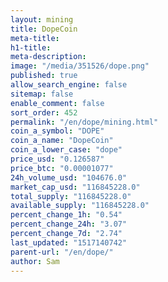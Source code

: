 ```yaml
---
layout: mining
title: DopeCoin
meta-title: 
h1-title: 
meta-description: 
image: "/media/351526/dope.png"
published: true
allow_search_engine: false
sitemap: false
enable_comment: false
sort_order: 452
permalink: "/en/dope/mining.html"
coin_a_symbol: "DOPE"
coin_a_name: "DopeCoin"
coin_a_lower_case: "dope"
price_usd: "0.126587"
price_btc: "0.00001077"
24h_volume_usd: "104676.0"
market_cap_usd: "116845228.0"
total_supply: "116845228.0"
available_supply: "116845228.0"
percent_change_1h: "0.54"
percent_change_24h: "3.07"
percent_change_7d: "2.74"
last_updated: "1517140742"
parent-url: "/en/dope/"
author: Sam
---
```


